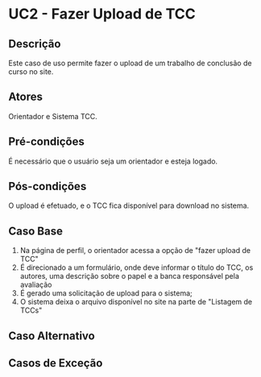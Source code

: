 # UC2 - Fazer Upload de TCC

## Descrição
Este caso de uso permite fazer o upload de um trabalho de conclusão de curso no site.
## Atores
Orientador e Sistema TCC.
## Pré-condições
É necessário que o usuário seja um orientador e esteja logado.
## Pós-condições
O upload é efetuado, e o TCC fica disponível para download no sistema.
## Caso Base
1. Na página de perfil, o orientador acessa a opção de "fazer upload de TCC"
2. É direcionado a um formulário, onde deve informar o título do TCC, os autores, uma descrição sobre o papel e a banca responsável pela avaliação
3. É gerado uma solicitação de upload para o sistema;
4. O sistema deixa o arquivo disponível no site na parte de "Listagem de TCCs"
## Caso Alternativo
## Casos de Exceção
